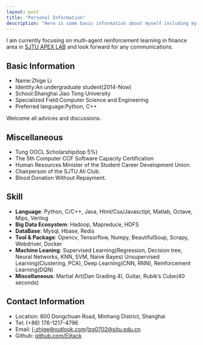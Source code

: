 ```yaml
---
layout: post
title: "Personal Information"
description: "Here is some basic information about myself including my educational experience, my interest, my contact information and my skills."
---
```


I am currently focusing on multi-agent reinforcement learning in finance area in [SJTU APEX LAB](http://apex.sjtu.edu.cn/) and look forward for any communications.

## Basic Information

- Name:Zhige Li
- Identity:An undergraduate student(2014-Now)
- School:Shanghai Jiao Tong University
- Specialized Field:Computer Science and Engineering
- Preferred language:Python, C++

Welcome all advices and discussions.

## Miscellaneous

- Tung OOCL Scholarship(top 5%)
- The 5th Computer CCF Software Capacity Certification
- Human Resources Minister of the Student Career Development Union.
- Chairperson of the SJTU Ali Club.
- Blood Donation Without Repayment.

## Skill

- **Language**: Python, C/C++, Java, Html/Css/Javasctipt, Matlab, Octave, Mips, Verilog
- **Big Data Ecosystem**: Hadoop, Mapreduce, HDFS
- **DataBase**: Mysql, Hbase, Redis
- **Tool & Package**: Opencv, Tensorflow, Numpy, BeautifulSoup, Scrapy, Webdriver, Docker
- **Machine Leaning**: Supervised Learning(Regression, Decision tree, Neural Networks, KNN, SVM, Naive Bayes) Unsupervised Learning(Clustering, PCA), Deep Learning(CNN, RNN), Reinforcement Learning(DQN)
- **Miscellaneous**: Martial Art(Dan Grading 4), Guitar, Rubik’s Cube(40 seconds)

## Contact Information

- Location: 800 Dongchuan Road, Minhang District, Shanghai
- Tel: (+86) 176-1217-4796
- Email: l-zhige@outlook.com/lzg0702@sjtu.edu.cn
- Github: [github.com/Elitack](https://elitack.github.io/posts/github.com/Elitack)


